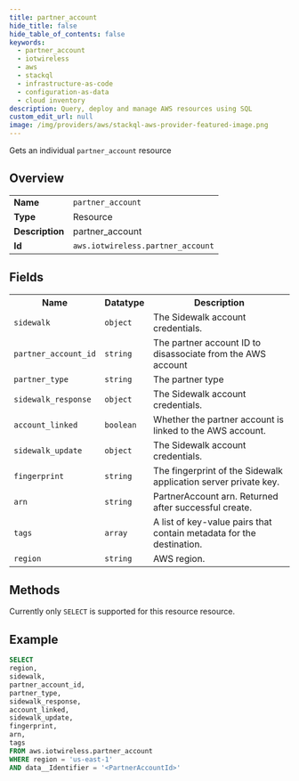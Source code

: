```yaml
---
title: partner_account
hide_title: false
hide_table_of_contents: false
keywords:
  - partner_account
  - iotwireless
  - aws
  - stackql
  - infrastructure-as-code
  - configuration-as-data
  - cloud inventory
description: Query, deploy and manage AWS resources using SQL
custom_edit_url: null
image: /img/providers/aws/stackql-aws-provider-featured-image.png
---
```

Gets an individual <code>partner_account</code> resource

## Overview
<table><tbody>
<tr><td><b>Name</b></td><td><code>partner_account</code></td></tr>
<tr><td><b>Type</b></td><td>Resource</td></tr>
<tr><td><b>Description</b></td><td>partner_account</td></tr>
<tr><td><b>Id</b></td><td><code>aws.iotwireless.partner_account</code></td></tr>
</tbody></table>

## Fields
<table><tbody>
<tr><th>Name</th><th>Datatype</th><th>Description</th></tr>
<tr><td><code>sidewalk</code></td><td><code>object</code></td><td>The Sidewalk account credentials.</td></tr>
<tr><td><code>partner_account_id</code></td><td><code>string</code></td><td>The partner account ID to disassociate from the AWS account</td></tr>
<tr><td><code>partner_type</code></td><td><code>string</code></td><td>The partner type</td></tr>
<tr><td><code>sidewalk_response</code></td><td><code>object</code></td><td>The Sidewalk account credentials.</td></tr>
<tr><td><code>account_linked</code></td><td><code>boolean</code></td><td>Whether the partner account is linked to the AWS account.</td></tr>
<tr><td><code>sidewalk_update</code></td><td><code>object</code></td><td>The Sidewalk account credentials.</td></tr>
<tr><td><code>fingerprint</code></td><td><code>string</code></td><td>The fingerprint of the Sidewalk application server private key.</td></tr>
<tr><td><code>arn</code></td><td><code>string</code></td><td>PartnerAccount arn. Returned after successful create.</td></tr>
<tr><td><code>tags</code></td><td><code>array</code></td><td>A list of key-value pairs that contain metadata for the destination.</td></tr>
<tr><td><code>region</code></td><td><code>string</code></td><td>AWS region.</td></tr>

</tbody></table>

## Methods
Currently only <code>SELECT</code> is supported for this resource resource.

## Example
```sql
SELECT
region,
sidewalk,
partner_account_id,
partner_type,
sidewalk_response,
account_linked,
sidewalk_update,
fingerprint,
arn,
tags
FROM aws.iotwireless.partner_account
WHERE region = 'us-east-1'
AND data__Identifier = '<PartnerAccountId>'
```
